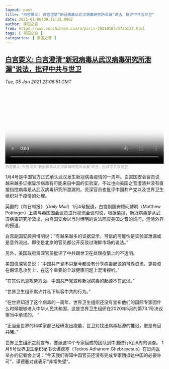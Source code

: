 ```yaml
---
layout: post
title: "白宫要义: 白宫澄清“新冠病毒从武汉病毒研究所泄漏”说法，批评中共与世卫"
date: 2021-01-06T00:11:21.000Z
author: 美国之音
from: https://www.voachinese.com/a/paris-20210105/5726137.html
tags: [ 美国之音 ]
categories: [ 美国之音 ]
---
```

<!--1609891881000-->
[白宫要义: 白宫澄清“新冠病毒从武汉病毒研究所泄漏”说法，批评中共与世卫](https://www.voachinese.com/a/paris-20210105/5726137.html)
------

<div>
<div><i>Tue, 05 Jan 2021 23:06:51 GMT</i></div><video poster="https://images.weserv.nl?url=gdb.voanews.com/10ed737f-1d7d-4487-99f3-4721e3d808ac_tv_r1_s_w900.jpg" src="https://av.voanews.com/Videoroot/Pangeavideo/2021/01/1/10/10ed737f-1d7d-4487-99f3-4721e3d808ac_240p.mp4" style="width:100%" controls></video><div><small style="color: #999;">白宫要义: 白宫澄清“新冠病毒从武汉病毒研究所泄漏”说法，批评中共与世卫</small></div><p>1月4号是中国官方正式承认武汉发生新冠病毒疫情的一周年。白宫国安会官员说越来越多证据显示病毒有可能来自中国的实验室，不过也向美国之音澄清并没有直接指控病毒是从武汉病毒研究所泄漏的。资深官员也批评中国共产党以及世界卫生组织对于疫情的处理。</p><p>英国的《每日邮报》（<em>Daily Mail</em>）1月4号报道，白宫副国安顾问博明（Matthew Pottinger）上周与英国国会议员进行视讯会议时说，根据情报，新冠病毒是从武汉病毒研究所流出。白宫国安会以当时博明的说法回应美国之音的询问，澄清外界的报道。</p><p>白宫副国安顾问博明说：“有越来越多的证据显示，可信的可能性是实验室泄漏或是意外流出。即使是北京的官员都公开反驳过海鲜市场的说法。” </p><p>另外，美国政府资深官员批评了中共跟世卫在处理疫情上的不透明。</p><p>美国资深官员说：“中国共产党不只至今都没有分享病毒起源的可靠资讯，更投资在假讯息攻势上，在这个重要的全球健康问题上混淆视听。”</p><p>“在其假讯息攻势方面，中国共产党宣称新冠病毒的起源不在武汉。”</p><p>“世界卫生组织默许并私下纵容中共的行为。”</p><p>“在世界知道了这个病毒的一周年，世界卫生组织还没有宣布他们的国际专家团什么时候能够进入中华人民共和国，这是世界卫生组织在2020年5月的第73.1号决议案当中承诺的。 ”</p><p>“正当全世界的科学家都已经研发出疫苗，世卫对找出病毒起源的推迟，更是有目共睹。” </p><p>世界卫生组织之前宣布，要派遣10个专家组成的团队到中国进行5到6周的调查。 1月5号世界卫生组织秘书长谭德塞（Tedros Adhanom Ghebreyesus）在日内瓦举办的记者会上说：“今天我们得知中国官员还没有完成专家团抵达中国的必要许可”，谭德塞对此表示“非常失望”。</p>
</div>
